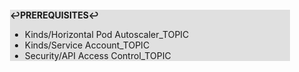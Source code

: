 <div style="margin:2em; background-color: #e0e0e0;">

<strong>↩PREREQUISITES↩</strong>

 * Kinds/Horizontal Pod Autoscaler_TOPIC
 * Kinds/Service Account_TOPIC
 * Security/API Access Control_TOPIC

</div>

